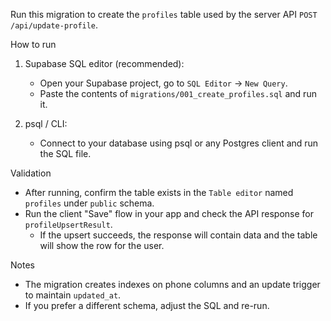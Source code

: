 Run this migration to create the `profiles` table used by the server API `POST /api/update-profile`.

How to run

1. Supabase SQL editor (recommended):
   - Open your Supabase project, go to `SQL Editor` -> `New Query`.
   - Paste the contents of `migrations/001_create_profiles.sql` and run it.

2. psql / CLI:
   - Connect to your database using psql or any Postgres client and run the SQL file.

Validation

- After running, confirm the table exists in the `Table editor` named `profiles` under `public` schema.
- Run the client "Save" flow in your app and check the API response for `profileUpsertResult`.
  - If the upsert succeeds, the response will contain data and the table will show the row for the user.

Notes

- The migration creates indexes on phone columns and an update trigger to maintain `updated_at`.
- If you prefer a different schema, adjust the SQL and re-run.
